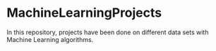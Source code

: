 # MachineLearningProjects
In this repository, projects have been done on different data sets with Machine Learning algorithms.
